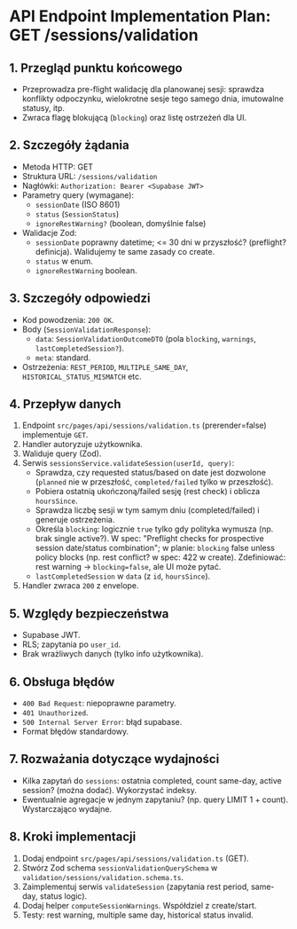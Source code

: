 # API Endpoint Implementation Plan: GET /sessions/validation

## 1. Przegląd punktu końcowego
- Przeprowadza pre-flight walidację dla planowanej sesji: sprawdza konflikty odpoczynku, wielokrotne sesje tego samego dnia, imutowalne statusy, itp.
- Zwraca flagę blokującą (`blocking`) oraz listę ostrzeżeń dla UI.

## 2. Szczegóły żądania
- Metoda HTTP: GET
- Struktura URL: `/sessions/validation`
- Nagłówki: `Authorization: Bearer <Supabase JWT>`
- Parametry query (wymagane):
  - `sessionDate` (ISO 8601)
  - `status` (`SessionStatus`)
  - `ignoreRestWarning?` (boolean, domyślnie false)
- Walidacje Zod:
  - `sessionDate` poprawny datetime; <= 30 dni w przyszłość? (preflight? definicja). Walidujemy te same zasady co create.
  - `status` w enum.
  - `ignoreRestWarning` boolean.

## 3. Szczegóły odpowiedzi
- Kod powodzenia: `200 OK`.
- Body (`SessionValidationResponse`):
  - `data`: `SessionValidationOutcomeDTO` (pola `blocking`, `warnings`, `lastCompletedSession?`).
  - `meta`: standard.
- Ostrzeżenia: `REST_PERIOD`, `MULTIPLE_SAME_DAY`, `HISTORICAL_STATUS_MISMATCH` etc.

## 4. Przepływ danych
1. Endpoint `src/pages/api/sessions/validation.ts` (prerender=false) implementuje `GET`.
2. Handler autoryzuje użytkownika.
3. Waliduje query (Zod).
4. Serwis `sessionsService.validateSession(userId, query)`:
   - Sprawdza, czy requested status/based on date jest dozwolone (`planned` nie w przeszłość, `completed/failed` tylko w przeszłość).
   - Pobiera ostatnią ukończoną/failed sesję (rest check) i oblicza `hoursSince`.
   - Sprawdza liczbę sesji w tym samym dniu (completed/failed) i generuje ostrzeżenia.
   - Określa `blocking`: logicznie `true` tylko gdy polityka wymusza (np. brak single active?). W spec: "Preflight checks for prospective session date/status combination"; w planie: `blocking` false unless policy blocks (np. rest conflict? w spec: 422 w create). Zdefiniować: rest warning -> `blocking=false`, ale UI może pytać.
   - `lastCompletedSession` w `data` (z `id`, `hoursSince`).
5. Handler zwraca `200` z envelope.

## 5. Względy bezpieczeństwa
- Supabase JWT.
- RLS; zapytania po `user_id`.
- Brak wrażliwych danych (tylko info użytkownika).

## 6. Obsługa błędów
- `400 Bad Request`: niepoprawne parametry.
- `401 Unauthorized`.
- `500 Internal Server Error`: błąd supabase.
- Format błędów standardowy.

## 7. Rozważania dotyczące wydajności
- Kilka zapytań do `sessions`: ostatnia completed, count same-day, active session? (można dodać). Wykorzystać indeksy.
- Ewentualnie agregacje w jednym zapytaniu? (np. query LIMIT 1 + count). Wystarczająco wydajne.

## 8. Kroki implementacji
1. Dodaj endpoint `src/pages/api/sessions/validation.ts` (GET).
2. Stwórz Zod schema `sessionValidationQuerySchema` w `validation/sessions/validation.schema.ts`.
3. Zaimplementuj serwis `validateSession` (zapytania rest period, same-day, status logic).
4. Dodaj helper `computeSessionWarnings`. Współdziel z create/start.
5. Testy: rest warning, multiple same day, historical status invalid.

